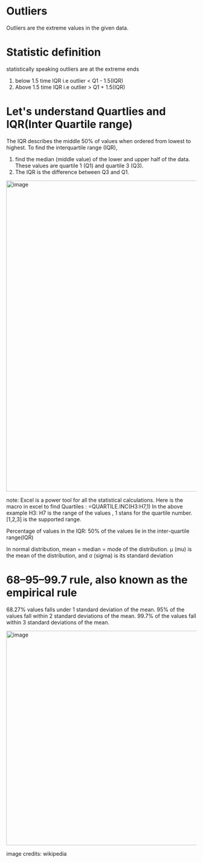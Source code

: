 # Outliers
Outliers are the extreme values in the given data. 

# Statistic definition
statistically speaking outliers are at the extreme ends 
1. below 1.5 time IQR i.e outlier < Q1 - 1.5(IQR)
2. Above 1.5 time IQR i.e outlier > Q1 + 1.5(IQR)

# Let's understand Quartlies and IQR(Inter Quartile range)
The IQR describes the middle 50% of values when ordered from lowest to highest. To find the interquartile range (IQR), 
1. find the median (middle value) of the lower and upper half of the data. These values are quartile 1 (Q1) and quartile 3 (Q3). 
2. The IQR is the difference between Q3 and Q1.

<img width="824" alt="image" src="https://user-images.githubusercontent.com/31846843/173164083-5d1b7b46-7b91-4cb9-9751-1cf6d13df7aa.png">

note: Excel is a power tool for all the statistical calculations.
Here is the macro in excel to find Quartiles : =QUARTILE.INC(H3:H7,1)
In the above example H3: H7 is the range of the values , 1 stans for the quartile number. [1,2,3] is the supported range.


Percentage of values in the IQR:
50% of the values lie in the inter-quartile range(IQR)

In normal distribution, mean = median = mode of the distribution.
μ (mu) is the mean of the distribution, and σ (sigma) is its standard deviation

# 68–95–99.7 rule, also known as the empirical rule
68.27% values falls under 1 standard deviation of the mean.
95% of the values fall within 2 standard deviations of the mean.
99.7% of the values fall within 3 standard deviations of the mean.

<img width="568" alt="image" src="https://user-images.githubusercontent.com/31846843/173164241-7e1292ae-b399-4e73-9915-5b985c715a91.png">

image credits: wikipedia



